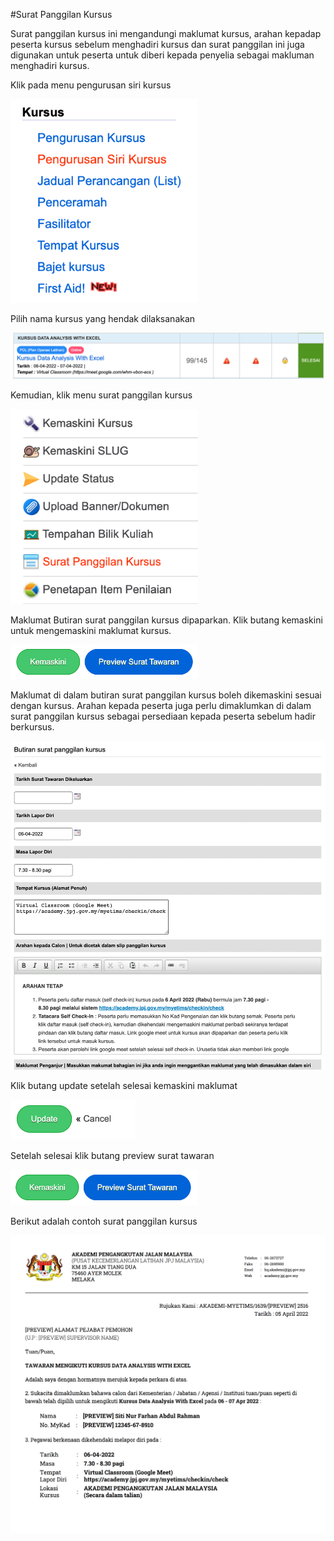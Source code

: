 #Surat Panggilan Kursus

Surat panggilan kursus ini mengandungi maklumat kursus, arahan kepadap peserta kursus sebelum menghadiri kursus dan surat panggilan ini juga digunakan untuk peserta untuk diberi kepada penyelia sebagai makluman menghadiri kursus.

Klik pada menu pengurusan siri kursus

<img alt='menu bajet' src='../img/slip_panggilan/menu_kursus.png' width='300px'>

Pilih nama kursus yang hendak dilaksanakan 

![alt slip_pnggilan](img/slip_panggilan/nama_kursus.png)

Kemudian, klik menu surat panggilan kursus

<img alt='menu bajet' src='../img/slip_panggilan/slip_panggilan.png' width='300px'>

Maklumat Butiran surat panggilan kursus dipaparkan. Klik butang kemaskini untuk mengemaskini maklumat kursus.

<img alt='menu bajet' src='../img/slip_panggilan/button_kemaskini.png' width='300px'>

Maklumat di dalam butiran surat panggilan kursus boleh dikemaskini sesuai dengan kursus. Arahan kepada peserta juga perlu dimaklumkan di dalam surat panggilan kursus sebagai persediaan kepada peserta sebelum hadir berkursus.

![alt slip_pnggilan](img/slip_panggilan/maklumat_slip_panggilan.png)

Klik butang update setelah selesai kemaskini maklumat

<img alt='menu bajet' src='../img/slip_panggilan/button_update.png' width='200px'>

Setelah selesai klik butang preview surat tawaran

<img alt='menu bajet' src='../img/slip_panggilan/button_preview.png' width='300px'>

Berikut adalah contoh surat panggilan kursus

![alt slip_pnggilan](img/slip_panggilan/surat.png)
